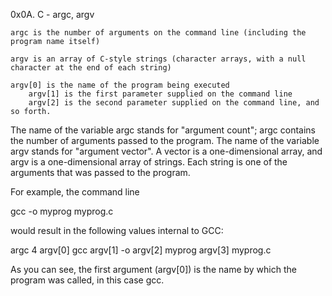 0x0A. C - argc, argv


    argc is the number of arguments on the command line (including the program name itself)

    argv is an array of C-style strings (character arrays, with a null character at the end of each string)

	argv[0] is the name of the program being executed
        argv[1] is the first parameter supplied on the command line
        argv[2] is the second parameter supplied on the command line, and so forth.

 The name of the variable argc stands for "argument count"; argc contains the number of arguments passed to the program. The name of the variable argv stands for "argument vector". A vector is a one-dimensional array, and argv is a one-dimensional array of strings. Each string is one of the arguments that was passed to the program.

For example, the command line

gcc -o myprog myprog.c

would result in the following values internal to GCC:


argc
    4
argv[0]
    gcc
argv[1]
    -o
argv[2]
    myprog
argv[3]
    myprog.c 

As you can see, the first argument (argv[0]) is the name by which the program was called, in this case gcc.
